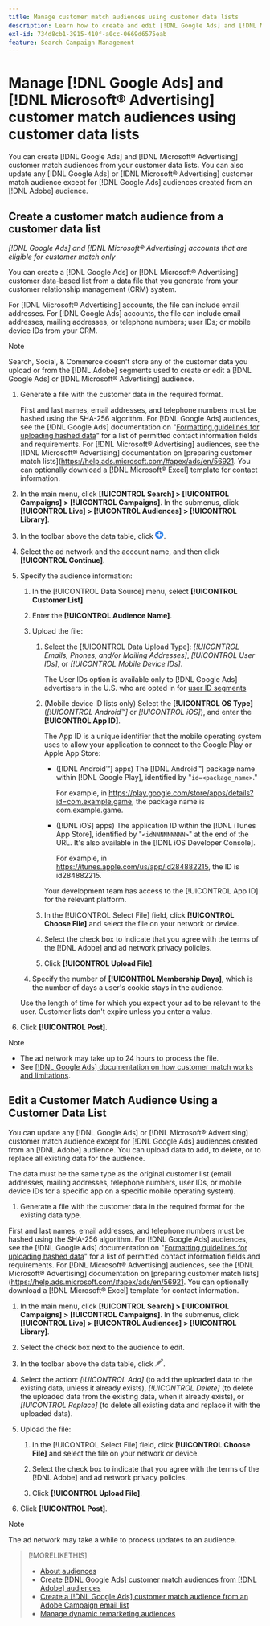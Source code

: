 ```yaml
---
title: Manage customer match audiences using customer data lists
description: Learn how to create and edit [!DNL Google Ads] and [!DNL Microsoft® Advertising] customer match audiences from your customer data lists.
exl-id: 734d8cb1-3915-410f-a0cc-0669d6575eab
feature: Search Campaign Management
---
```

# Manage [!DNL Google Ads] and [!DNL Microsoft® Advertising] customer match audiences using customer data lists

You can create [!DNL Google Ads] and [!DNL Microsoft® Advertising] customer match audiences from your customer data lists. You can also update any [!DNL Google Ads] or [!DNL Microsoft® Advertising] customer match audience except for [!DNL Google Ads] audiences created from an [!DNL Adobe] audience.

## Create a customer match audience from a customer data list

*[!DNL Google Ads] and [!DNL Microsoft® Advertising] accounts that are eligible for customer match only*

You can create a [!DNL Google Ads] or [!DNL Microsoft® Advertising] customer data-based list from a data file that you generate from your customer relationship management (CRM) system.

For [!DNL Microsoft® Advertising] accounts, the file can include email addresses. For [!DNL Google Ads] accounts, the file can include email addresses, mailing addresses, or telephone numbers; user IDs; or mobile device IDs from your CRM.

>[!NOTE]
>
>Search, Social, & Commerce doesn't store any of the customer data you upload or from the [!DNL Adobe] segments used to create or edit a [!DNL Google Ads] or [!DNL Microsoft® Advertising] audience.

1. Generate a file with the customer data in the required format.

   First and last names, email addresses, and telephone numbers must be hashed using the SHA-256 algorithm. <!-- Our UI says all, but GGL docs say don't hash user IDs and device IDs. --> For [!DNL Google Ads] audiences, see the [!DNL Google Ads] documentation on "[Formatting guidelines for uploading hashed data](https://support.google.com/google-ads/answer/7476159)" for a list of permitted contact information fields and requirements. For [!DNL Microsoft® Advertising] audiences, see the [!DNL Microsoft® Advertising] documentation on [preparing customer match lists](https://help.ads.microsoft.com/#apex/ads/en/56921. You can optionally download a [!DNL Microsoft® Excel] template for contact information.

1. In the main menu, click **[!UICONTROL Search] > [!UICONTROL Campaigns] > [!UICONTROL Campaigns]**. In the submenus, click **[!UICONTROL Live] > [!UICONTROL Audiences] > [!UICONTROL Library]**.

1. In the toolbar above the data table, click ![Create](/help/search-social-commerce/assets/add.png "Create").

1. Select the ad network and the account name, and then click **[!UICONTROL Continue]**.

1. Specify the audience information:

   1. In the [!UICONTROL Data Source] menu, select **[!UICONTROL Customer List]**.
   
   1. Enter the **[!UICONTROL Audience Name]**.
   
   1. Upload the file:
   
      1. Select the [!UICONTROL Data Upload Type]: *[!UICONTROL Emails, Phones, and/or Mailing Addresses]*, *[!UICONTROL User IDs]*, or *[!UICONTROL Mobile Device IDs]*.

         The User IDs option is available only to [!DNL Google Ads] advertisers in the U.S. who are opted in for [user ID segments](https://support.google.com/google-ads/answer/9199250)

      1. (Mobile device ID lists only) Select the **[!UICONTROL OS Type]** (*[!UICONTROL Android™]* or *[!UICONTROL iOS]*), and enter the **[!UICONTROL App ID]**.
      
         The App ID is a unique identifier that the mobile operating system uses to allow your application to connect to the Google Play or Apple App Store:
         
         * ([!DNL Android™] apps) The [!DNL Android™] package name within [!DNL Google Play], identified by "`id=<package_name>`."
         
           For example, in https://play.google.com/store/apps/details?id=com.example.game, the package name is com.example.game.
           
         * ([!DNL iOS] apps) The application ID within the [!DNL iTunes App Store], identified by "`<idNNNNNNNNN>`" at the end of the URL. It's also available in the [!DNL iOS Developer Console].
         
           For example, in https://itunes.apple.com/us/app/id284882215, the ID is id284882215.

         Your development team has access to the [!UICONTROL App ID] for the relevant platform.

      1. In the [!UICONTROL Select File] field, click **[!UICONTROL Choose File]** and select the file on your network or device.

      1. Select the check box to indicate that you agree with the terms of the [!DNL Adobe] and ad network privacy policies.

      1. Click **[!UICONTROL Upload File]**.

   1. Specify the number of **[!UICONTROL Membership Days]**, which is the number of days a user's cookie stays in the audience.
   
     Use the length of time for which you expect your ad to be relevant to the user. Customer lists don't expire unless you enter a value.

1. Click **[!UICONTROL Post]**.

>[!NOTE]
>
>* The ad network may take up to 24 hours to process the file.
>* See [[!DNL Google Ads] documentation on how customer match works and limitations](https://support.google.com/displayvideo/answer/9539301).

## Edit a Customer Match Audience Using a Customer Data List

You can update any [!DNL Google Ads] or [!DNL Microsoft® Advertising] customer match audience except for [!DNL Google Ads] audiences created from an [!DNL Adobe] audience. You can upload data to add, to delete, or to replace all existing data for the audience.

The data must be the same type as the original customer list (email addresses, mailing addresses, telephone numbers, user IDs, or mobile device IDs for a specific app on a specific mobile operating system). 

1. Generate a file with the customer data in the required format for the existing data type.

  First and last names, email addresses, and telephone numbers must be hashed using the SHA-256 algorithm. <!-- Our UI says all, but GGL docs say don't hash user IDs and device IDs. --> For [!DNL Google Ads] audiences, see the [!DNL Google Ads] documentation on "[Formatting guidelines for uploading hashed data](https://support.google.com/google-ads/answer/7476159)" for a list of permitted contact information fields and requirements. For [!DNL Microsoft® Advertising] audiences, see the [!DNL Microsoft® Advertising] documentation on [preparing customer match lists](https://help.ads.microsoft.com/#apex/ads/en/56921. You can optionally download a [!DNL Microsoft® Excel] template for contact information.

1. In the main menu, click **[!UICONTROL Search] > [!UICONTROL Campaigns] > [!UICONTROL Campaigns]**. In the submenus, click **[!UICONTROL Live] > [!UICONTROL Audiences] > [!UICONTROL Library]**.

1. Select the check box next to the audience to edit.

1. In the toolbar above the data table, click ![Edit](/help/search-social-commerce/assets/edit.png).

1. Select the action: *[!UICONTROL Add]* (to add the uploaded data to the existing data, unless it already exists), *[!UICONTROL Delete]* (to delete the uploaded data from the existing data, when it already exists), or *[!UICONTROL Replace]* (to delete all existing data and replace it with the uploaded data).

1. Upload the file:

   1. In the [!UICONTROL Select File] field, click **[!UICONTROL Choose File]** and select the file on your network or device.
   
   1. Select the check box to indicate that you agree with the terms of the [!DNL Adobe] and ad network privacy policies.
   
   1. Click **[!UICONTROL Upload File]**.

1. Click **[!UICONTROL Post]**.

>[!NOTE]
>
>The ad network may take a while to process updates to an audience.

>[!MORELIKETHIS]
>
>* [About audiences](audience-about.md)
>* [Create [!DNL Google Ads] customer match audiences from [!DNL Adobe] audiences](google-audience-from-adobe-audience.md)
>* [Create a [!DNL Google Ads] customer match audience from an Adobe Campaign email list](google-audience-from-campaign-email-list.md)
>* [Manage dynamic remarketing audiences](audience-dynamic-remarketing-manage.md)

